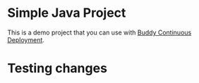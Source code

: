 # Simple Java Project
This is a demo project that you can use with [Buddy Continuous Deployment](https://buddy.works).

# Testing changes
